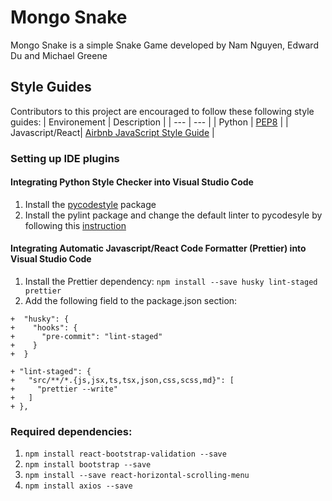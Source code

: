 # Mongo Snake
Mongo Snake is a simple Snake Game developed by Nam Nguyen, Edward Du and Michael Greene

## Style Guides
Contributors to this project are encouraged to follow these following style guides:
| Environement | Description |
| --- | --- |
| Python | [PEP8](https://www.python.org/dev/peps/pep-0008/) |
| Javascript/React| [Airbnb JavaScript Style Guide](https://airbnb.io/javascript/react/) |

### Setting up IDE plugins
#### Integrating Python Style Checker into Visual Studio Code
1. Install the [pycodestyle](https://pypi.org/project/pycodestyle/) package
2. Install the pylint package and change the default linter to pycodesyle by following this [instruction](https://code.visualstudio.com/docs/python/linting)

#### Integrating Automatic Javascript/React Code Formatter (Prettier) into Visual Studio Code 
1. Install the Prettier dependency: 
`npm install --save husky lint-staged prettier`
2. Add the following field to the package.json section:
```
+  "husky": {
+    "hooks": {
+      "pre-commit": "lint-staged"
+    }
+  }

+ "lint-staged": {
+   "src/**/*.{js,jsx,ts,tsx,json,css,scss,md}": [
+     "prettier --write"
+   ]
+ },
```

### Required dependencies:
1. `npm install react-bootstrap-validation --save`
2. `npm install bootstrap --save`
3. `npm install --save react-horizontal-scrolling-menu`
4. `npm install axios --save`
